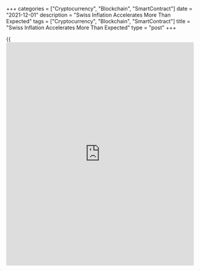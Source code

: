 +++
categories = ["Cryptocurrency", "Blockchain", "SmartContract"]
date = "2021-12-01"
description = "Swiss Inflation Accelerates More Than Expected"
tags = ["Cryptocurrency", "Blockchain", "SmartContract"]
title = "Swiss Inflation Accelerates More Than Expected"
type = "post"
+++

{{<iframe id="large-banner" src="https://www.bounty.group/#slide=9.0" width="100%" height="600" scrolling="no" style="border: 0px solid rgb(216, 221, 230); border-radius: 3px;">}}

Swiss consumer price inflation accelerated more than expected in
November, data from the Federal Statistical Office revealed on
Wednesday.

Inflation rose to 1.5 percent in November from 1.2 percent in October.
This was also bigger than the economists' forecast of 1.4 percent.

On a monthly basis, consumer prices remained flat in November.

Prices for fuel increased from the last month, as well as those for
housing rentals and heating oil, data showed. In contrast, prices for
hotel accommodation, as well as those for fruiting vegetables decreased.

Inflation surprised on the upside in November, but this was due to
temporary factors and it is likely to fall back to below 1.0 percent
over the coming months, Michael Tran, an economist at Capital Economics,
said.

The upshot is that there is next to no chance of the Swiss National Bank
tightening [policy](https://www.fintechee.com/policy/) anytime soon, and the big question mark is when it
might intervene, the economist added.

For comments and feedback [contact](https://www.playgroundfx.com/contact/): editorial@rtt[news](https://www.letsplayfx.com/blog/forex-news-website/).com

[Economic News][1]

 **What parts of the world are seeing the best (and worst) economic
performances lately? Click[here][2] to check out our [Econ Scorecard][2]
and find out! See up-to-the-moment [ranking](https://www.playgroundfx.com/blog/crypto-exchange-ranking/)s for the best and worst
performers in [GDP][3], [unemployment rate][4], [inflation][5] and much
more.**

   1. www.rtt[news](https://www.letsplayfx.com/blog/forex-news-website/).com/Content/EconomicNews.aspx
   2. www.rtt[news](https://www.letsplayfx.com/blog/forex-news-website/).com/economic-scorecard/world-rank/retail-sales/highest-performance.aspx
   3. www.rtt[news](https://www.letsplayfx.com/blog/forex-news-website/).com/economic-scorecard/world-rank/GDP/highest-performance.aspx
   4. www.rtt[news](https://www.letsplayfx.com/blog/forex-news-website/).com/economic-scorecard/world-rank/unemployment-rate/lowest-performance.aspx
   5. www.rtt[news](https://www.letsplayfx.com/blog/forex-news-website/).com/economic-scorecard/world-rank/CPI/highest-performance.aspx